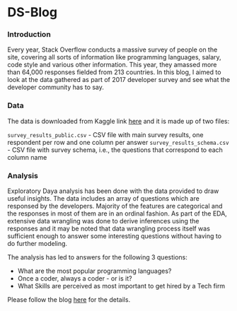 # DS-Blog

### Introduction

Every year, Stack Overflow conducts a massive survey of people on the site, covering all sorts of information like programming languages, salary, code style and various other information. This year, they amassed more than 64,000 responses fielded from 213 countries. In this blog, I aimed to look at the data gathered as part of 2017 developer survey and see what the developer community has to say. 

### Data

The data is downloaded from Kaggle link [here](https://www.kaggle.com/stackoverflow/so-survey-2017) and it is  made up of two files:

`survey_results_public.csv` - CSV file with main survey results, one respondent per row and one column per answer
`survey_results_schema.csv` - CSV file with survey schema, i.e., the questions that correspond to each column name

### Analysis

Exploratory Daya analysis has been done with the data provided to draw useful insights. The data includes an array of questions which are responsed by the developers. Majority of the features are categorical and the responses in most of them are in an ordinal fashion. As part of the EDA, extensive data wrangling was done to derive inferences using the responses and it may be noted that data wrangling process itself was sufficient enough to answer some interesting questions without having to do further modeling.

The analysis has led to answers for the following 3 questions:

* What are the most popular programming languages?
* Once a coder, always a coder - or is it?
* What Skills are perceived as most important to get hired by a Tech firm

Please follow the blog [here](https://medium.com/@myemailidus.9/what-the-software-developer-community-has-to-say-f314c2b848da) for the  details.

